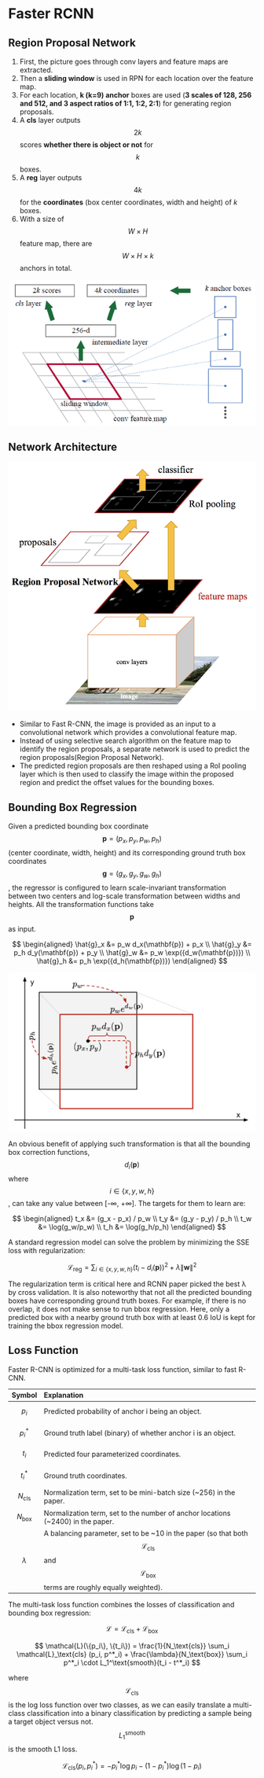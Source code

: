 # Faster RCNN

## Region Proposal Network

1. First, the picture goes through conv layers and feature maps are extracted.
2. Then a **sliding window** is used in RPN for each location over the feature map.
3. For each location, **k \(k=9\) anchor** boxes are used \(**3 scales of 128, 256 and 512, and 3 aspect ratios of 1:1, 1:2, 2:1**\) for generating region proposals.
4. A **cls** layer outputs $$2k$$ scores **whether there is object or not** for $$k$$ boxes.
5. A **reg** layer outputs $$4k$$ for the **coordinates** \(box center coordinates, width and height\) of _k_ boxes.
6. With a size of $$W \times H$$ feature map, there are $$W \times H \times k$$ anchors in total.

![rpn](../../.gitbook/assets/rpn.png)

## Network Architecture

![fast rcnn](../../.gitbook/assets/faster%20rcnn.png)

* Similar to Fast R-CNN, the image is provided as an input to a convolutional network which provides a convolutional feature map.
* Instead of using selective search algorithm on the feature map to identify the region proposals, a separate network is used to predict the region proposals\(Region Proposal Network\).
* The predicted region proposals are then reshaped using a RoI pooling layer which is then used to classify the image within the proposed region and predict the offset values for the bounding boxes.

## Bounding Box Regression

Given a predicted bounding box coordinate $$\mathbf{p} = (p_x, p_y, p_w, p_h)$$ \(center coordinate, width, height\) and its corresponding ground truth box coordinates $$\mathbf{g} = (g_x, g_y, g_w, g_h)$$ , the regressor is configured to learn scale-invariant transformation between two centers and log-scale transformation between widths and heights. All the transformation functions take $$\mathbf{p}$$ as input.

$$
\begin{aligned}
\hat{g}_x &= p_w d_x(\mathbf{p}) + p_x \\
\hat{g}_y &= p_h d_y(\mathbf{p}) + p_y \\
\hat{g}_w &= p_w \exp({d_w(\mathbf{p})}) \\
\hat{g}_h &= p_h \exp({d_h(\mathbf{p})})
\end{aligned}
$$

![bbox regression](../../.gitbook/assets/RCNN-bbox-regression.png)

An obvious benefit of applying such transformation is that all the bounding box correction functions, $$d_i(\mathbf{p})$$ where $$i \in \{ x, y, w, h \}$$, can take any value between \[-∞, +∞\]. The targets for them to learn are:

$$
\begin{aligned}
t_x &= (g_x - p_x) / p_w \\
t_y &= (g_y - p_y) / p_h \\
t_w &= \log(g_w/p_w) \\
t_h &= \log(g_h/p_h)
\end{aligned}
$$

A standard regression model can solve the problem by minimizing the SSE loss with regularization:

$$
\mathcal{L}_\text{reg} = \sum_{i \in \{x, y, w, h\}} (t_i - d_i(\mathbf{p}))^2 + \lambda \|\mathbf{w}\|^2
$$

The regularization term is critical here and RCNN paper picked the best λ by cross validation. It is also noteworthy that not all the predicted bounding boxes have corresponding ground truth boxes. For example, if there is no overlap, it does not make sense to run bbox regression. Here, only a predicted box with a nearby ground truth box with at least 0.6 IoU is kept for training the bbox regression model.

## Loss Function

Faster R-CNN is optimized for a multi-task loss function, similar to fast R-CNN.

| **Symbol** | **Explanation** |
| :--- | :--- |
| $$p_i$$ | Predicted probability of anchor i being an object. |
| $$p^*_i$$ | Ground truth label \(binary\) of whether anchor i is an object. |
| $$t_i$$ | Predicted four parameterized coordinates. |
| $$t^*_i$$ | Ground truth coordinates. |
| $$N_\text{cls}$$ | Normalization term, set to be mini-batch size \(~256\) in the paper. |
| $$N_\text{box}$$ | Normalization term, set to the number of anchor locations \(~2400\) in the paper. |
| $$\lambda$$ | A balancing parameter, set to be ~10 in the paper \(so that both $$\mathcal{L}_\text{cls}$$ and $$\mathcal{L}_\text{box}$$ terms are roughly equally weighted\). |

The multi-task loss function combines the losses of classification and bounding box regression:

$$
\mathcal{L} = \mathcal{L}_\text{cls} + \mathcal{L}_\text{box}
$$

$$
\mathcal{L}(\{p_i\}, \{t_i\}) = \frac{1}{N_\text{cls}} \sum_i \mathcal{L}_\text{cls} (p_i, p^*_i) + \frac{\lambda}{N_\text{box}} \sum_i p^*_i \cdot L_1^\text{smooth}(t_i - t^*_i)
$$

where $$\mathcal{L}_\text{cls}$$ is the log loss function over two classes, as we can easily translate a multi-class classification into a binary classification by predicting a sample being a target object versus not. $$L_1^\text{smooth}$$ is the smooth L1 loss.

$$
\mathcal{L}_\text{cls} (p_i, p^*_i) = - p^*_i \log p_i - (1 - p^*_i) \log (1 - p_i)
$$

